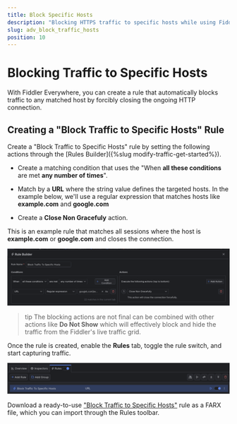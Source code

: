 ```yaml
---
title: Block Specific Hosts
description: "Blocking HTTPS traffic to specific hosts while using Fiddler's rules."
slug: adv_block_traffic_hosts
position: 10
---
```


# Blocking Traffic to Specific Hosts


With Fiddler Everywhere, you can create a rule that automatically blocks traffic to any matched host by forcibly closing the ongoing HTTP connection.

## Creating a "Block Traffic to Specific Hosts" Rule

Create a "Block Traffic to Specific Hosts" rule by setting the following actions through the [Rules Builder]({%slug modify-traffic-get-started%}).

- Create a matching condition that uses the "When **all these conditions** are met **any number of times**". 

- Match by a **URL** where the string value defines the targeted hosts. In the example below, we'll use a regular expression that matches hosts like **example.com** and **google.com**

- Create a **Close Non Gracefuly** action.

This is an example rule that matches all sessions where the host is **example.com** or **google.com** and closes the connection.

![Creating "Block Traffic to Specific Hosts" rule](../../images/advanced/adv-block-specific-hosts.png)

>tip The blocking actions are not final can be combined with other actions like **Do Not Show** which will effectively block and hide the traffic from the Fiddler's live traffic grid.

Once the rule is created, enable the **Rules** tab, toggle the rule switch, and start capturing traffic.

![Activating the "Block Traffic to Specific Hosts" rule](../../images/advanced/adv-block-specific-hosts-active.png)

Download a ready-to-use <a href="https://github.com/telerik/fiddler-everywhere/tree/master/rules/block-traffic-to-specific-hosts" target="_blank">"Block Traffic to Specific Hosts"</a> rule as a FARX file, which you can import through the Rules toolbar.

 